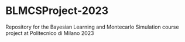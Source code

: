 # BLMCSProject-2023
 Repository for the Bayesian Learning and Montecarlo Simulation course project at Politecnico di Milano 2023
